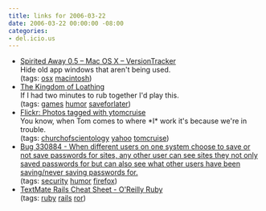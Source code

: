 ```yaml
---
title: links for 2006-03-22
date: 2006-03-22 00:00:00 -08:00
categories:
- del.icio.us
---
```


<ul class="delicious">
	<li>
		<div class="delicious-link"><a href="http://www.versiontracker.com/dyn/moreinfo/macosx/24877">Spirited Away 0.5 – Mac OS X – VersionTracker</a></div>
		<div class="delicious-extended">Hide old app windows that aren't being used.</div>
		<div class="delicious-tags">(tags: <a href="http://del.icio.us/torrez/osx">osx</a> <a href="http://del.icio.us/torrez/macintosh">macintosh</a>)</div>
	</li>
	<li>
		<div class="delicious-link"><a href="http://www2.kingdomofloathing.com/login.php">The Kingdom of Loathing</a></div>
		<div class="delicious-extended">If I had two minutes to rub together I'd play this.</div>
		<div class="delicious-tags">(tags: <a href="http://del.icio.us/torrez/games">games</a> <a href="http://del.icio.us/torrez/humor">humor</a> <a href="http://del.icio.us/torrez/saveforlater">saveforlater</a>)</div>
	</li>
	<li>
		<div class="delicious-link"><a href="http://flickr.com/photos/tags/ytomcruise/interesting/">Flickr: Photos tagged with ytomcruise</a></div>
		<div class="delicious-extended">You know, when Tom comes to where *I* work it's because we're in trouble.</div>
		<div class="delicious-tags">(tags: <a href="http://del.icio.us/torrez/churchofscientology">churchofscientology</a> <a href="http://del.icio.us/torrez/yahoo">yahoo</a> <a href="http://del.icio.us/torrez/tomcruise">tomcruise</a>)</div>
	</li>
	<li>
		<div class="delicious-link"><a href="https://bugzilla.mozilla.org/show_bug.cgi?id=330884">Bug 330884 - When different users on one system choose to save or not save passwords for sites, any other user can see sites they not only saved passwords for but can also see what other users have been saving/never saving passwords for.</a></div>
		<div class="delicious-tags">(tags: <a href="http://del.icio.us/torrez/security">security</a> <a href="http://del.icio.us/torrez/humor">humor</a> <a href="http://del.icio.us/torrez/firefox">firefox</a>)</div>
	</li>
	<li>
		<div class="delicious-link"><a href="http://www.oreillynet.com/ruby/blog/2006/03/textmate_rails_cheat_sheet.html">TextMate Rails Cheat Sheet - O'Reilly Ruby</a></div>
		<div class="delicious-tags">(tags: <a href="http://del.icio.us/torrez/ruby">ruby</a> <a href="http://del.icio.us/torrez/rails">rails</a> <a href="http://del.icio.us/torrez/ror">ror</a>)</div>
	</li>
</ul>
